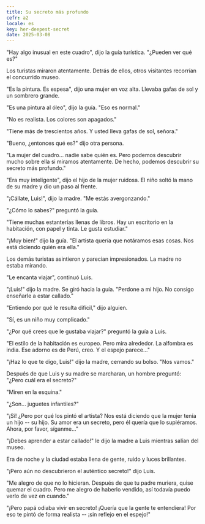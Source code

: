 ```yaml
---
title: Su secreto más profundo
cefr: a2
locale: es
key: her-deepest-secret
date: 2025-03-08
---
```


"Hay algo inusual en este cuadro", dijo la guía turística. "¿Pueden ver qué es?"

Los turistas miraron atentamente. Detrás de ellos, otros visitantes recorrían el concurrido museo.

"Es la pintura. Es espesa", dijo una mujer en voz alta. Llevaba gafas de sol y un sombrero grande.

"Es una pintura al óleo", dijo la guía. "Eso es normal."

"No es realista. Los colores son apagados."

"Tiene más de trescientos años. Y usted lleva gafas de sol, señora."

"Bueno, ¿entonces qué es?" dijo otra persona.

"La mujer del cuadro... nadie sabe quién es. Pero podemos descubrir mucho sobre ella si miramos atentamente. De hecho, podemos descubrir su secreto más profundo."

"Era muy inteligente", dijo el hijo de la mujer ruidosa. El niño soltó la mano de su madre y dio un paso al frente.

"¡Cállate, Luis!", dijo la madre. "Me estás avergonzando."

"¿Cómo lo sabes?" preguntó la guía.

"Tiene muchas estanterías llenas de libros. Hay un escritorio en la habitación, con papel y tinta. Le gusta estudiar."

"¡Muy bien!" dijo la guía. "El artista quería que notáramos esas cosas. Nos está diciendo quién era ella."

Los demás turistas asintieron y parecían impresionados. La madre no estaba mirando.

"Le encanta viajar", continuó Luis.

"¡Luis!" dijo la madre. Se giró hacia la guía. "Perdone a mi hijo. No consigo enseñarle a estar callado."

"Entiendo por qué le resulta difícil," dijo alguien.

"Sí, es un niño muy complicado."

"¿Por qué crees que le gustaba viajar?" preguntó la guía a Luis.

"El estilo de la habitación es europeo. Pero mira alrededor. La alfombra es india. Ese adorno es de Perú, creo. Y el espejo parece..."

"¡Haz lo que te digo, Luis!" dijo la madre, cerrando su bolso. "Nos vamos."

Después de que Luis y su madre se marcharan, un hombre preguntó: "¿Pero cuál era el secreto?"

"Miren en la esquina."

"¿Son... juguetes infantiles?"

"¡Sí! ¿Pero por qué los pintó el artista? Nos está diciendo que la mujer tenía un hijo -- su hijo. Su amor era un secreto, pero él quería que lo supiéramos. Ahora, por favor, síganme..."

"¡Debes aprender a estar callado!" le dijo la madre a Luis mientras salían del museo.

Era de noche y la ciudad estaba llena de gente, ruido y luces brillantes.

"¡Pero aún no descubrieron el auténtico secreto!" dijo Luis.

"Me alegro de que no lo hicieran. Después de que tu padre muriera, quise quemar el cuadro. Pero me alegro de haberlo vendido, así todavía puedo verlo de vez en cuando."

"¡Pero papá odiaba vivir en secreto! ¡Quería que la gente te entendiera! Por eso te pintó de forma realista -- ¡sin reflejo en el espejo!"